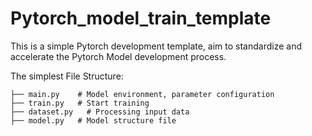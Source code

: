 # Pytorch_model_train_template

This is a simple Pytorch development template, aim to standardize and accelerate the Pytorch Model development process. 

The simplest File Structure:
```
├── main.py    # Model environment, parameter configuration
├── train.py   # Start training
├── dataset.py   # Processing input data
├── model.py   # Model structure file
```

